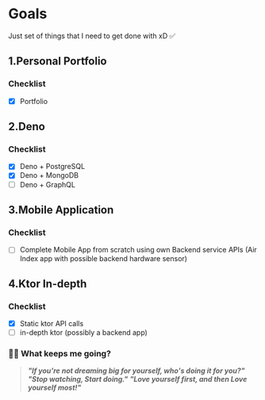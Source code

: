 # Goals
Just set of things that I need to get done with xD ✅

## 1.Personal Portfolio

### Checklist
- [x] Portfolio

## 2.Deno

### Checklist
- [x] Deno + PostgreSQL
- [x] Deno + MongoDB
- [ ] Deno + GraphQL

## 3.Mobile Application

### Checklist
- [ ] Complete Mobile App from scratch using own Backend service APIs
(Air Index app with possible backend hardware sensor)

## 4.Ktor In-depth

### Checklist

- [x] Static ktor API calls
- [ ] in-depth ktor (possibly a backend app)

### 📝🤘 What keeps me going?

> ***"If you're not dreaming big for yourself, who's doing it for you?"***
> ***"Stop watching, Start doing."***
> ***"Love yourself first, and then Love yourself most!"***
